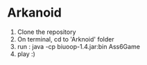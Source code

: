 # Arkanoid

1. Clone the repository
2. On terminal, cd to 'Arknoid' folder
3. run : java -cp biuoop-1.4.jar:bin Ass6Game
4. play :)
